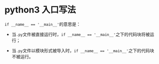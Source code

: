 # python3 入口写法

`if __name__ == '__main__'`的意思是：

- 当`.py`文件被直接运行时，`if __name__ == '__main__'`之下的代码块将被运行；

- 当`.py`文件以模块形式被导入时，`if __name__ == '__main__'`之下的代码块不被运行。
